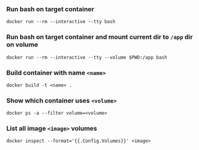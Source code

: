 ### Run bash on target container
```shell script
docker run --rm --interactive --tty bash
```

### Run bash on target container and mount current dir to `/app` dir on volume
```shell script
docker run --rm --interactive --tty --volume $PWD:/app bash
```

### Build container with name `<name>`
```shell script
docker build -t <name> .
```

### Show which container uses `<volume>`
```shell
docker ps -a --filter volume=<volume>
```

### List all image `<image>` volumes 
```shell
docker inspect --format='{{.Config.Volumes}}' <image>
```
